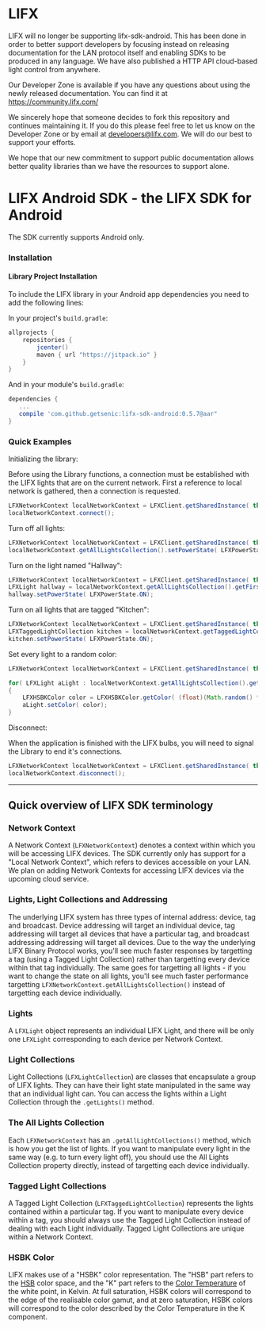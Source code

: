 # LIFX

LIFX will no longer be supporting lifx-sdk-android. This has been done in order to better support developers by focusing instead on releasing documentation for the LAN protocol itself and enabling SDKs to be produced in any language. We have also published a HTTP API cloud-based light control from anywhere.

Our Developer Zone is available if you have any questions about using the newly released documentation. You can find it at https://community.lifx.com/

We sincerely hope that someone decides to fork this repository and continues maintaining it. If you do this please feel free to let us know on the Developer Zone or by email at developers@lifx.com. We will do our best to support your efforts.

We hope that our new commitment to support public documentation allows better quality libraries than we have the resources to support alone.

# LIFX Android SDK - the LIFX SDK for Android

The SDK currently supports Android only.

### Installation

#### Library Project Installation
To include the LIFX library in your Android app dependencies you need to add the following lines:

In your project's `build.gradle`:

```groovy
allprojects {
    repositories {
        jcenter()
        maven { url "https://jitpack.io" }
    }
}
```

And in your module's `build.gradle`:

```groovy
dependencies {
   ...
   compile 'com.github.getsenic:lifx-sdk-android:0.5.7@aar"
}
```

### Quick Examples

Initializing the library:

Before using the Library functions, a connection must be established with the LIFX lights that are on the current network.
First a reference to local network is gathered, then a connection is requested.
```java
LFXNetworkContext localNetworkContext = LFXClient.getSharedInstance( this).getLocalNetworkContext();
localNetworkContext.connect();
```

Turn off all lights:
```java
LFXNetworkContext localNetworkContext = LFXClient.getSharedInstance( this).getLocalNetworkContext();
localNetworkContext.getAllLightsCollection().setPowerState( LFXPowerState.OFF);
```

Turn on the light named "Hallway":
```java
LFXNetworkContext localNetworkContext = LFXClient.getSharedInstance( this).getLocalNetworkContext();
LFXLight hallway = localNetworkContext.getAllLightsCollection().getFirstLightForLabel( "Hallway");
hallway.setPowerState( LFXPowerState.ON);
```

Turn on all lights that are tagged "Kitchen":
```java
LFXNetworkContext localNetworkContext = LFXClient.getSharedInstance( this).getLocalNetworkContext();
LFXTaggedLightCollection kitchen = localNetworkContext.getTaggedLightCollectionForTag( "Kitchen");
kitchen.setPowerState( LFXPowerState.ON);
```

Set every light to a random color:
```java
LFXNetworkContext localNetworkContext = LFXClient.getSharedInstance( this).getLocalNetworkContext();

for( LFXLight aLight : localNetworkContext.getAllLightsCollection().getLights())
{
	LFXHSBKColor color = LFXHSBKColor.getColor( (float)(Math.random() * 360), 1.0f, 1.0f, 3500);
	aLight.setColor( color);
}
```

Disconnect:

When the application is finished with the LIFX bulbs, you will need to signal the Library to end it's connections.
```java
LFXNetworkContext localNetworkContext = LFXClient.getSharedInstance( this).getLocalNetworkContext();
localNetworkContext.disconnect();
```

---------------

## Quick overview of LIFX SDK terminology

### Network Context

A Network Context (`LFXNetworkContext`) denotes a context within which you will be accessing LIFX devices. The SDK currently only has support for a "Local Network Context", which refers to devices accessible on your LAN. We plan on adding Network Contexts for accessing LIFX devices via the upcoming cloud service.

### Lights, Light Collections and Addressing

The underlying LIFX system has three types of internal address: device, tag and broadcast. Device addressing will target an individual device, tag addressing will target all devices that have a particular tag, and broadcast addressing addressing will target all devices. Due to the way the underlying LIFX Binary Protocol works, you'll see much faster responses by targetting a tag (using a Tagged Light Collection) rather than targetting every device within that tag individually. The same goes for targetting all lights - if you want to change the state on all lights, you'll see much faster performance targetting `LFXNetworkContext.getAllLightsCollection()` instead of targetting each device individually.

### Lights

A `LFXLight` object represents an individual LIFX Light, and there will be only one `LFXLight` corresponding to each device per Network Context.

### Light Collections

Light Collections (`LFXLightCollection`) are classes that encapsulate a group of LIFX lights. They can have their light state manipulated in the same way that an individual light can. You can access the lights within a Light Collection through the `.getLights()` method.

### The All Lights Collection

Each `LFXNetworkContext` has an `.getAllLightCollections()` method, which is how you get the list of lights. If you want to manipulate every light in the same way (e.g. to turn every light off), you should use the All Lights Collection property directly, instead of targetting each device individually.

### Tagged Light Collections

A Tagged Light Collection (`LFXTaggedLightCollection`) represents the lights contained within a particular tag. If you want to manipulate every device within a tag, you should always use the Tagged Light Collection instead of dealing with each Light individually. Tagged Light Collections are unique within a Network Context.

### HSBK Color

LIFX makes use of a "HSBK" color representation. The "HSB" part refers to the [HSB](http://en.wikipedia.org/wiki/HSB_color_space) color space, and the "K" part refers to the [Color Temperature](http://en.wikipedia.org/wiki/Color_temperature) of the white point, in Kelvin. At full saturation, HSBK colors will correspond to the edge of the realisable color gamut, and at zero saturation, HSBK colors will correspond to the color described by the Color Temperature in the K component.